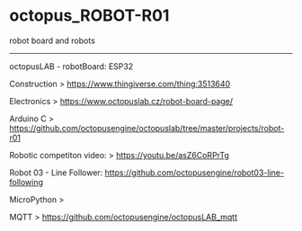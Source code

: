 # octopus_ROBOT-R01
robot board and robots

---

octopusLAB - robotBoard: ESP32

Construction > https://www.thingiverse.com/thing:3513640

Electronics > https://www.octopuslab.cz/robot-board-page/

Arduino C > https://github.com/octopusengine/octopuslab/tree/master/projects/robot-r01

Robotic competiton video: > https://youtu.be/asZ6CoRPrTg

Robot 03 - Line Follower:
https://github.com/octopusengine/robot03-line-following

MicroPython > 

MQTT > https://github.com/octopusengine/octopusLAB_mqtt

